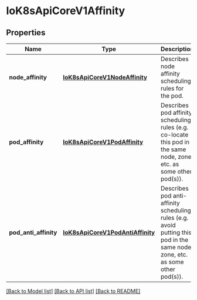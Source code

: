 # IoK8sApiCoreV1Affinity

## Properties
Name | Type | Description | Notes
------------ | ------------- | ------------- | -------------
**node_affinity** | [**IoK8sApiCoreV1NodeAffinity**](IoK8sApiCoreV1NodeAffinity.md) | Describes node affinity scheduling rules for the pod. | [optional] 
**pod_affinity** | [**IoK8sApiCoreV1PodAffinity**](IoK8sApiCoreV1PodAffinity.md) | Describes pod affinity scheduling rules (e.g. co-locate this pod in the same node, zone, etc. as some other pod(s)). | [optional] 
**pod_anti_affinity** | [**IoK8sApiCoreV1PodAntiAffinity**](IoK8sApiCoreV1PodAntiAffinity.md) | Describes pod anti-affinity scheduling rules (e.g. avoid putting this pod in the same node, zone, etc. as some other pod(s)). | [optional] 

[[Back to Model list]](../README.md#documentation-for-models) [[Back to API list]](../README.md#documentation-for-api-endpoints) [[Back to README]](../README.md)


